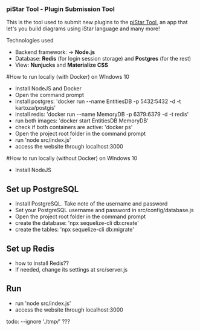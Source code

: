 ### piStar Tool - Plugin Submission Tool
This is the tool used to submit new plugins to the [piStar Tool](http://www.cin.ufpe.br/~jhcp/pistar/), an app that let's you build diagrams using iStar language and many more!



Technologies used
- Backend framework: -> **Node.js**
- Database: **Redis** (for login session storage) and **Postgres** (for the rest)
- View: **Nunjucks** and **Materialize CSS**

#How to run locally (with Docker) on WIndows 10
- Install NodeJS and Docker
- Open the command prompt
- install postgres: 'docker run --name EntitiesDB -p 5432:5432 -d -t kartoza/postgis'
- install redis: 'docker run --name MemoryDB -p 6379:6379 -d -t redis'
- run both images: 'docker start EntitiesDB MemoryDB'
- check if both containers are active: 'docker ps'
- Open the project root folder in the command prompt
- run 'node src/index.js'
- access the website through localhost:3000


#How to run locally (without Docker) on WIndows 10
- Install NodeJS

## Set up PostgreSQL
- Install PostgreSQL. Take note of the username and password
- Set your PostgreSQL username and password in src/config/database.js
- Open the project root folder in the command prompt
- create the database: 'npx sequelize-cli db:create'
- create the tables: 'npx sequelize-cli db:migrate'

## Set up Redis
- how to install Redis??
- If needed, change its settings at src/server.js

## Run
- run 'node src/index.js'
- access the website through localhost:3000




todo:  --ignore './tmp/'  ???
